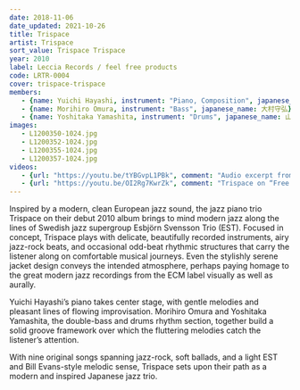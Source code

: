 ```yaml
---
date: 2018-11-06
date_updated: 2021-10-26
title: Trispace
artist: Trispace
sort_value: Trispace Trispace
year: 2010
label: Leccia Records / feel free products
code: LRTR-0004
cover: trispace-trispace
members:
   - {name: Yuichi Hayashi, instrument: "Piano, Composition", japanese_name: 林祐市, url: "http://yuichihayashi.com/band/"}
   - {name: Morihiro Omura, instrument: "Bass", japanese_name: 大村守弘}
   - {name: Yoshitaka Yamashita, instrument: "Drums", japanese_name: 山下佳孝}
images:
   - L1200350-1024.jpg
   - L1200352-1024.jpg
   - L1200355-1024.jpg
   - L1200357-1024.jpg
videos: 
   - {url: "https://youtu.be/tYBGvpL1PBk", comment: "Audio excerpt from “Peaceful Mind”, the sixth track on this album"}
   - {url: "https://youtu.be/OI2Rg7KwrZk", comment: "Trispace on “Free Will”, the second track on the album"}
---
```

Inspired by a modern, clean European jazz sound, the jazz piano trio Trispace on their debut 2010 album brings to mind modern jazz along the lines of Swedish jazz supergroup Esbjörn Svensson Trio (EST). Focused in concept, Trispace plays with delicate, beautifully recorded instruments, airy jazz-rock beats, and occasional odd-beat rhythmic structures that carry the listener along on comfortable musical journeys. Even the stylishly serene jacket design conveys the intended atmosphere, perhaps paying homage to the great modern jazz recordings from the ECM label visually as well as aurally.

Yuichi Hayashi’s piano takes center stage, with gentle melodies and pleasant lines of flowing improvisation. Morihiro Omura and Yoshitaka Yamashita, the double-bass and drums rhythm section, together build a solid groove framework over which the fluttering melodies catch the listener’s attention.

With nine original songs spanning jazz-rock, soft ballads, and a light EST and Bill Evans-style melodic sense, Trispace sets upon their path as a modern and inspired Japanese jazz trio.

